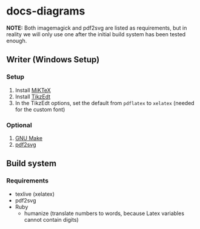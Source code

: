 # docs-diagrams

**NOTE:**
Both imagemagick and pdf2svg are listed as requirements,
but in reality we will only use one after the initial
build system has been tested enough.

## Writer (Windows Setup)
### Setup

1. Install [MiKTeX](https://miktex.org/download)
2. Install [TikzEdt](http://tikzedt.org/)
3. In the TikzEdt options, set the default from `pdflatex` to `xelatex` (needed for the custom font)

### Optional
1. [GNU Make](http://gnuwin32.sourceforge.net/packages/make.htm)
2. [pdf2svg](http://www.cityinthesky.co.uk/opensource/pdf2svg/)

## Build system
### Requirements

* texlive (xelatex)
* pdf2svg
* Ruby
  * humanize (translate numbers to words, because Latex variables cannot contain digits)
